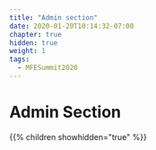 ```yaml
---
title: "Admin section"
date: 2020-01-20T10:14:32-07:00
chapter: true
hidden: true
weight: 1
tags:
  - MFESummit2020
---
```


# Admin Section

{{% children showhidden="true" %}}

